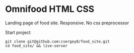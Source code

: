 # Omnifood HTML CSS
Landing page of food site. Responsive. No css preprocessor

Start project
```
git clone git@github.com:csergey8/food_site.git
cd food_site/ && live-server
```
